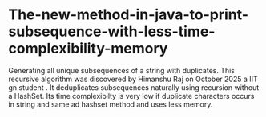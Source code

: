 # The-new-method-in-java-to-print-subsequence-with-less-time-complexibility-memory
Generating all unique subsequences of a string with duplicates.
This recursive algorithm was discovered by Himanshu Raj on October 2025 a IIT gn student .
It deduplicates subsequences naturally using recursion without a HashSet.
Its time complexibilty is very low if duplicate characters occurs in string and same ad hashset method and uses less memory.
